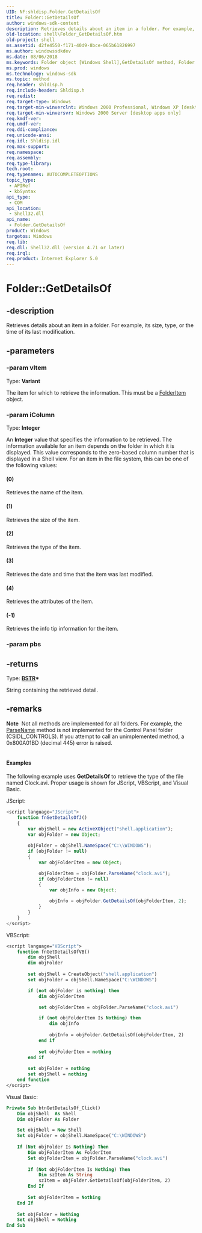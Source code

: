 ```yaml
---
UID: NF:shldisp.Folder.GetDetailsOf
title: Folder::GetDetailsOf
author: windows-sdk-content
description: Retrieves details about an item in a folder. For example, its size, type, or the time of its last modification.
old-location: shell\Folder_GetDetailsOf.htm
old-project: shell
ms.assetid: d2fe4550-f171-40d9-8bce-065b61826997
ms.author: windowssdkdev
ms.date: 08/06/2018
ms.keywords: Folder object [Windows Shell],GetDetailsOf method, Folder.GetDetailsOf, Folder::GetDetailsOf, GetDetailsOf, GetDetailsOf method [Windows Shell], GetDetailsOf method [Windows Shell],Folder object, _win32_Folder_GetDetailsOf, shell.Folder_GetDetailsOf
ms.prod: windows
ms.technology: windows-sdk
ms.topic: method
req.header: shldisp.h
req.include-header: Shldisp.h
req.redist: 
req.target-type: Windows
req.target-min-winverclnt: Windows 2000 Professional, Windows XP [desktop apps only]
req.target-min-winversvr: Windows 2000 Server [desktop apps only]
req.kmdf-ver: 
req.umdf-ver: 
req.ddi-compliance: 
req.unicode-ansi: 
req.idl: Shldisp.idl
req.max-support: 
req.namespace: 
req.assembly: 
req.type-library: 
tech.root: 
req.typenames: AUTOCOMPLETEOPTIONS
topic_type:
 - APIRef
 - kbSyntax
api_type:
 - COM
api_location:
 - Shell32.dll
api_name:
 - Folder.GetDetailsOf
product: Windows
targetos: Windows
req.lib: 
req.dll: Shell32.dll (version 4.71 or later)
req.irql: 
req.product: Internet Explorer 5.0
---
```


# Folder::GetDetailsOf


## -description


Retrieves details about an item in a folder. For example, its size, type, or the time of its last modification.


## -parameters




### -param vItem

Type: <b>Variant</b>

The item for which to retrieve the information. This must be a <a href="https://msdn.microsoft.com/38c0e049-2f9f-43bc-8bf2-1b7becf16e66">FolderItem</a> object.


### -param iColumn

Type: <b>Integer</b>

An <b>Integer</b> value that specifies the information to be retrieved. The information available for an item depends on the folder in which it is displayed. This value corresponds to the zero-based column number that is displayed in a Shell view. For an item in the file system, this can be one of the following values:



#### (0)

Retrieves the name of the item.



#### (1)

Retrieves the size of the item.



#### (2)

Retrieves the type of the item.



#### (3)

Retrieves the date and time that the item was last modified.



#### (4)

Retrieves the attributes of the item.



#### (-1)

Retrieves the info tip information for the item.


### -param pbs






## -returns



Type: <b><a href="https://msdn.microsoft.com/en-us/library/ms221069(v=VS.85).aspx">BSTR</a>*</b>

String containing the retrieved detail.




## -remarks



<div class="alert"><b>Note</b>  Not all methods are implemented for all folders. For example, the <a href="https://msdn.microsoft.com/3af7052c-fb81-4a96-9bf9-379b0365a376">ParseName</a> method is not implemented for the Control Panel folder (CSIDL_CONTROLS). If you attempt to call an unimplemented method, a 0x800A01BD (decimal 445) error is raised.</div>
<div> </div>

#### Examples

The following example uses <b>GetDetailsOf</b> to retrieve the type of the file named Clock.avi. Proper usage is shown for JScript, VBScript, and Visual Basic.

JScript:


```javascript
<script language="JScript">
    function fnGetDetailsOfJ()
    {
        var objShell = new ActiveXObject("shell.application");
        var objFolder = new Object;
        
        objFolder = objShell.NameSpace("C:\\WINDOWS");
        if (objFolder != null)
        {
            var objFolderItem = new Object;

            objFolderItem = objFolder.ParseName("clock.avi");
            if (objFolderItem != null)
            {
                var objInfo = new Object;

                objInfo = objFolder.GetDetailsOf(objFolderItem, 2);
            }
        }
    }
</script>

```


VBScript:


```vb
<script language="VBScript">
    function fnGetDetailsOfVB()
        dim objShell
        dim objFolder
        
        set objShell = CreateObject("shell.application")
        set objFolder = objShell.NameSpace("C:\WINDOWS")

        if (not objFolder is nothing) then
            dim objFolderItem

            set objFolderItem = objFolder.ParseName("clock.avi")

            if (not objFolderItem Is Nothing) then
                dim objInfo
                        
                objInfo = objFolder.GetDetailsOf(objFolderItem, 2)
            end if
            
            set objFolderItem = nothing
        end if
        
        set objFolder = nothing
        set objShell = nothing
    end function
</script>

```


Visual Basic:


```vb
Private Sub btnGetDetailsOf_Click()
    Dim objShell  As Shell
    Dim objFolder As Folder

    Set objShell = New Shell
    Set objFolder = objShell.NameSpace("C:\WINDOWS")
    
    If (Not objFolder Is Nothing) Then
        Dim objFolderItem As FolderItem
        Set objFolderItem = objFolder.ParseName("clock.avi")
   
        If (Not objFolderItem Is Nothing) Then
            Dim szItem As String
            szItem = objFolder.GetDetailsOf(objFolderItem, 2)
        End If
        
        Set objFolderItem = Nothing
    End If
    
    Set objFolder = Nothing
    Set objShell = Nothing
End Sub

```




